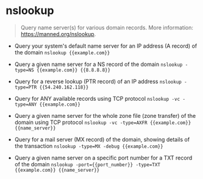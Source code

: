 # nslookup
> Query name server(s) for various domain records.
> More information: <https://manned.org/nslookup>.

- Query your system's default name server for an IP address (A record) of the domain
`nslookup {{example.com}}`

- Query a given name server for a NS record of the domain
`nslookup -type=NS {{example.com}} {{8.8.8.8}}`

- Query for a reverse lookup (PTR record) of an IP address
`nslookup -type=PTR {{54.240.162.118}}`

- Query for ANY available records using TCP protocol
`nslookup -vc -type=ANY {{example.com}} `

- Query a given name server for the whole zone file (zone transfer) of the domain using TCP protocol
`nslookup -vc -type=AXFR {{example.com}} {{name_server}}`

- Query for a mail server (MX record) of the domain, showing details of the transaction
`nslookup -type=MX -debug {{example.com}}`

- Query a given name server on a specific port number for a TXT record of the domain
`nslookup -port={{port_number}} -type=TXT {{example.com}} {{name_server}}`
